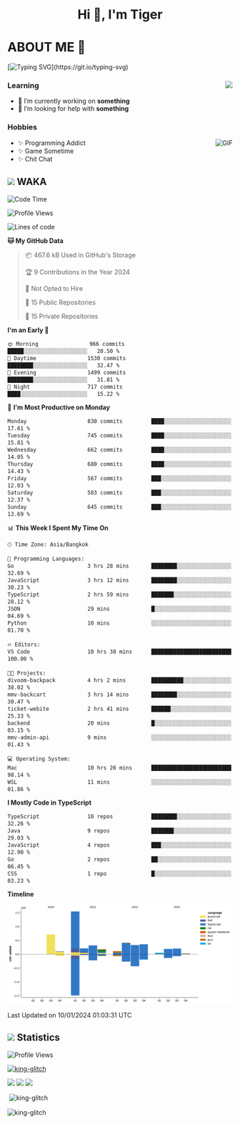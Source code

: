 <h1 align="center">Hi 👋, I'm Tiger</h1>




# ABOUT ME 💬

[![Typing SVG](https://readme-typing-svg.herokuapp.com?color=22F771&vCenter=true&lines=A+perssionate+developer+from+nowhere.)](https://git.io/typing-svg)

<div>
 <img align="right" src="https://spotify-github-profile.vercel.app/api/view?uid=12129734423&cover_image=false&theme=default&bar_color=22d016&bar_color_cover=true" />
 <h3>Learning</h3>
 
 <ul>
  <li>🔭 I’m currently working on <b>something</b></li>
  <li>🤝 I’m looking for help with <b>something</b></li>
 </ul>
 
</div>
<div>
 <h3>Hobbies</h3>
 <img align="right" height="475px"  alt="GIF" src="https://i.pinimg.com/originals/1f/b7/db/1fb7dbee557e5ed509f7517da8a84d58.gif" />
 <ul>
  <li>✨ Programming Addict</li>
  <li>✨ Game Sometime</li>
  <li>✨ Chit Chat</li>
 </ul>
 
</div>



## <img height="40" src="https://raw.githubusercontent.com/innng/innng/master/assets/kyubey.gif"/> WAKA

<!--START_SECTION:waka-->
![Code Time](http://img.shields.io/badge/Code%20Time-1%2C748%20hrs%2046%20mins-blue)

![Profile Views](http://img.shields.io/badge/Profile%20Views-0-blue)

![Lines of code](https://img.shields.io/badge/From%20Hello%20World%20I%27ve%20Written-4.7%20million%20lines%20of%20code-blue)

**🐱 My GitHub Data** 

> 📦 467.6 kB Used in GitHub's Storage 
 > 
> 🏆 9 Contributions in the Year 2024
 > 
> 🚫 Not Opted to Hire
 > 
> 📜 15 Public Repositories 
 > 
> 🔑 15 Private Repositories 
 > 
**I'm an Early 🐤** 

```text
🌞 Morning                966 commits         █████░░░░░░░░░░░░░░░░░░░░   20.50 % 
🌆 Daytime                1530 commits        ████████░░░░░░░░░░░░░░░░░   32.47 % 
🌃 Evening                1499 commits        ████████░░░░░░░░░░░░░░░░░   31.81 % 
🌙 Night                  717 commits         ████░░░░░░░░░░░░░░░░░░░░░   15.22 % 
```
📅 **I'm Most Productive on Monday** 

```text
Monday                   830 commits         ████░░░░░░░░░░░░░░░░░░░░░   17.61 % 
Tuesday                  745 commits         ████░░░░░░░░░░░░░░░░░░░░░   15.81 % 
Wednesday                662 commits         ████░░░░░░░░░░░░░░░░░░░░░   14.05 % 
Thursday                 680 commits         ████░░░░░░░░░░░░░░░░░░░░░   14.43 % 
Friday                   567 commits         ███░░░░░░░░░░░░░░░░░░░░░░   12.03 % 
Saturday                 583 commits         ███░░░░░░░░░░░░░░░░░░░░░░   12.37 % 
Sunday                   645 commits         ███░░░░░░░░░░░░░░░░░░░░░░   13.69 % 
```


📊 **This Week I Spent My Time On** 

```text
🕑︎ Time Zone: Asia/Bangkok

💬 Programming Languages: 
Go                       3 hrs 28 mins       ████████░░░░░░░░░░░░░░░░░   32.69 % 
JavaScript               3 hrs 12 mins       ████████░░░░░░░░░░░░░░░░░   30.23 % 
TypeScript               2 hrs 59 mins       ███████░░░░░░░░░░░░░░░░░░   28.12 % 
JSON                     29 mins             █░░░░░░░░░░░░░░░░░░░░░░░░   04.69 % 
Python                   10 mins             ░░░░░░░░░░░░░░░░░░░░░░░░░   01.70 % 

🔥 Editors: 
VS Code                  10 hrs 38 mins      █████████████████████████   100.00 % 

🐱‍💻 Projects: 
divoom-backpack          4 hrs 2 mins        ██████████░░░░░░░░░░░░░░░   38.02 % 
mmv-backcart             3 hrs 14 mins       ████████░░░░░░░░░░░░░░░░░   30.47 % 
ticket-webite            2 hrs 41 mins       ██████░░░░░░░░░░░░░░░░░░░   25.33 % 
backend                  20 mins             █░░░░░░░░░░░░░░░░░░░░░░░░   03.15 % 
mmv-admin-api            9 mins              ░░░░░░░░░░░░░░░░░░░░░░░░░   01.43 % 

💻 Operating System: 
Mac                      10 hrs 26 mins      █████████████████████████   98.14 % 
WSL                      11 mins             ░░░░░░░░░░░░░░░░░░░░░░░░░   01.86 % 
```

**I Mostly Code in TypeScript** 

```text
TypeScript               10 repos            ████████░░░░░░░░░░░░░░░░░   32.26 % 
Java                     9 repos             ███████░░░░░░░░░░░░░░░░░░   29.03 % 
JavaScript               4 repos             ███░░░░░░░░░░░░░░░░░░░░░░   12.90 % 
Go                       2 repos             ██░░░░░░░░░░░░░░░░░░░░░░░   06.45 % 
CSS                      1 repo              █░░░░░░░░░░░░░░░░░░░░░░░░   03.23 % 
```



**Timeline**

![Lines of Code chart](https://raw.githubusercontent.com/king-glitch/king-glitch/main/assets/bar_graph.png)


 Last Updated on 10/01/2024 01:03:31 UTC
<!--END_SECTION:waka-->
## <img height="40" src="https://raw.githubusercontent.com/innng/innng/master/assets/kyubey.gif"/> Statistics
![Profile Views](https://komarev.com/ghpvc/?username=king-glitch)  

<p align="left"> 
 <a href="https://github.com/ryo-ma/github-profile-trophy">
  <img src="https://github-profile-trophy.vercel.app/?username=king-glitch&theme=dracula" alt="king-glitch" />
 </a> </p>

![](https://github-profile-summary-cards.vercel.app/api/cards/profile-details?username=king-glitch&theme=dracula)
![](https://github-profile-summary-cards.vercel.app/api/cards/stats?username=king-glitch&theme=dracula) 
![](https://github-profile-summary-cards.vercel.app/api/cards/productive-time?username=king-glitch&theme=dracula)


<p>&nbsp;<img align="center" src="https://github-readme-stats.vercel.app/api?username=king-glitch&theme=dracula" alt="king-glitch" /></p>

<p><img align="center" src="https://github-readme-streak-stats.herokuapp.com/?user=king-glitch&theme=dracula" alt="king-glitch" /></p>
